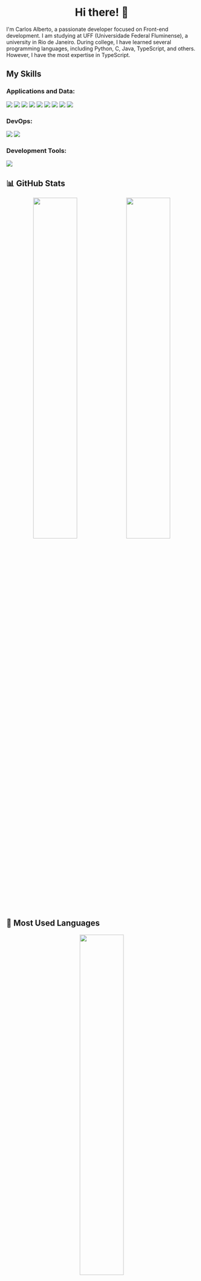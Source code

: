 <h1 align="center">Hi there! 👋</h1>

<p>I'm Carlos Alberto, a passionate developer focused on Front-end development. I am studying at UFF (Universidade Federal Fluminense), a university in Rio de Janeiro. 
During college, I have learned several programming languages, including Python, C, Java, TypeScript, and others. However, I have the most expertise in TypeScript.
</p>


</p>

## My Skills

### Applications and Data:
<p>
  <img src="https://img.shields.io/badge/Python-3776AB?style=for-the-badge&logo=python&logoColor=white"/>
  <img src="https://img.shields.io/badge/C-00599C?style=for-the-badge&logo=c&logoColor=white"/>
  <img src="https://img.shields.io/badge/Java-007396?style=for-the-badge&logo=java&logoColor=white"/>
  <img src="https://img.shields.io/badge/HTML5-E34F26?style=for-the-badge&logo=html5&logoColor=white"/>
  <img src="https://img.shields.io/badge/CSS3-1572B6?style=for-the-badge&logo=css3&logoColor=white"/>
  <img src="https://img.shields.io/badge/React-20232A?style=for-the-badge&logo=react&logoColor=61DAFB"/>
  <img src="https://img.shields.io/badge/JavaScript-F7DF1E?style=for-the-badge&logo=javascript&logoColor=black"/>
  <img src="https://img.shields.io/badge/Node.js-339933?style=for-the-badge&logo=node.js&logoColor=white"/>
  <img src="https://img.shields.io/badge/Prisma-2D3748?style=for-the-badge&logo=prisma&logoColor=white"/>
</p>

### DevOps:
<p>
  <img src="https://img.shields.io/badge/Git-F05032?style=for-the-badge&logo=git&logoColor=white"/>
  <img src="https://img.shields.io/badge/GitHub-181717?style=for-the-badge&logo=github&logoColor=white"/>
</p>

### Development Tools:
<p>
  <img src="https://img.shields.io/badge/VS%20Code-007ACC?style=for-the-badge&logo=visual-studio-code&logoColor=white"/>
</p>


## 📊 GitHub Stats

<p align="center">
  <img width="48%" src="https://github-readme-stats.vercel.app/api?username=carlosjr04&show_icons=true&theme=dracula" />
  <img width="48%" src="https://github-readme-streak-stats.herokuapp.com/?user=carlosjr04&theme=dracula" />
</p>

## 📌 Most Used Languages

<p align="center">
  <img width="48%" src="https://github-readme-stats.vercel.app/api/top-langs/?username=carlosjr04&layout=compact&langs_count=10&theme=dracula" />
</p>

## 📫 Connect with me:

[![Gmail](https://img.shields.io/badge/-Gmail-D14836?style=flat&logo=gmail&logoColor=white)](mailto:carlosjr0421@gmail.com)
[![LinkedIn](https://img.shields.io/badge/-LinkedIn-0077B5?style=flat&logo=linkedin&logoColor=white)](https://www.linkedin.com/in/carlos-alberto-júnior-88998b202/)
[![Discord](https://img.shields.io/badge/-Discord-5865F2?style=flat&logo=discord&logoColor=white)](https://discordapp.com/users/eddd2104)


